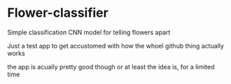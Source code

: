 # Flower-classifier
Simple classification CNN model for telling flowers apart

Just a test app to get accustomed with how the whoel github thing actually works 

the app is acually pretty good though or at least the idea is, for a limited time